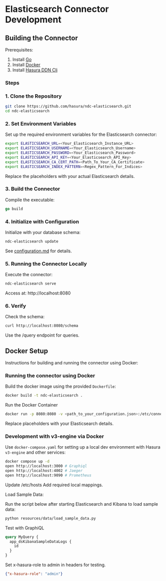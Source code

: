 # Elasticsearch Connector Development

## Building the Connector

Prerequisites:

1. Install [Go](https://go.dev/doc/install)
2. Install [Docker](https://docs.docker.com/get-docker/)
3. Install [Hasura DDN Cli](https://hasura.io/docs/3.0/cli/installation)

### Steps

### 1. Clone the Repository

```sh
git clone https://github.com/hasura/ndc-elasticsearch.git
cd ndc-elasticsearch
```

### 2. Set Environment Variables

Set up the required environment variables for the Elasticsearch connector:
```sh
export ELASTICSEARCH_URL=<Your_Elasticsearch_Instance_URL>
export ELASTICSEARCH_USERNAME=<Your_Elasticsearch_Username>
export ELASTICSEARCH_PASSWORD=<Your_Elasticsearch_Password>
export ELASTICSEARCH_API_KEY=<Your_Elasticsearch_API_Key>
export ELASTICSEARCH_CA_CERT_PATH=<Path_To_Your_CA_Certificate>
export ELASTICSEARCH_INDEX_PATTERN=<Regex_Pattern_For_Indices>
```

Replace the placeholders with your actual Elasticsearch details.

### 3. Build the Connector

Compile the executable:
```go
go build
```

### 4. Initialize with Configuration 

Initialize with your database schema:
```sh
ndc-elasticsearch update
```

See [configuration.md](./configuration.md) for details.

### 5. Running the Connector Locally

Execute the connector:
```sh
ndc-elasticsearch serve
```

Access at: http://localhost:8080

### 6. Verify

Check the schema:
```sh
curl http://localhost:8080/schema
```

Use the /query endpoint for queries.

## Docker Setup

Instructions for building and running the connector using Docker:

### Running the connector using Docker

Build the docker image using the provided `Dockerfile`:

```sh
docker build -t ndc-elasticsearch .
```

Run the Docker Container
```sh
docker run -p 8080:8080 -v <path_to_your_configuration.json>:/etc/connector/configuration.json -e "ELASTICSEARCH_URL:<Your_URL>" -e "ELASTICSEARCH_USERNAME:<Your_Username>" -e "ELASTICSEARCH_PASSWORD:<Your_Password>" -it ndc-elasticsearch
```

Replace placeholders with your Elasticsearch details.

### Development with v3-engine via Docker

Use `docker-compose.yaml` for setting up a local dev environment with Hasura `v3-engine` and other services:

```sh
docker compose up -d
open http://localhost:3000 # Graphiql
open http://localhost:4002 # Jaeger
open http://localhost:9090 # Prometheus
```

Update /etc/hosts Add required local mappings.

Load Sample Data:

Run the script below after starting Elasticsearch and Kibana to load sample data:

```sh
python resources/data/load_sample_data.py
```

Test with GraphiQL
```graphql
query MyQuery {
  app_dsKibanaSampleDataLogs {
    id
  }
}
```

Set x-hasura-role to admin in headers for testing.
```json
{"x-hasura-role": "admin"}
```